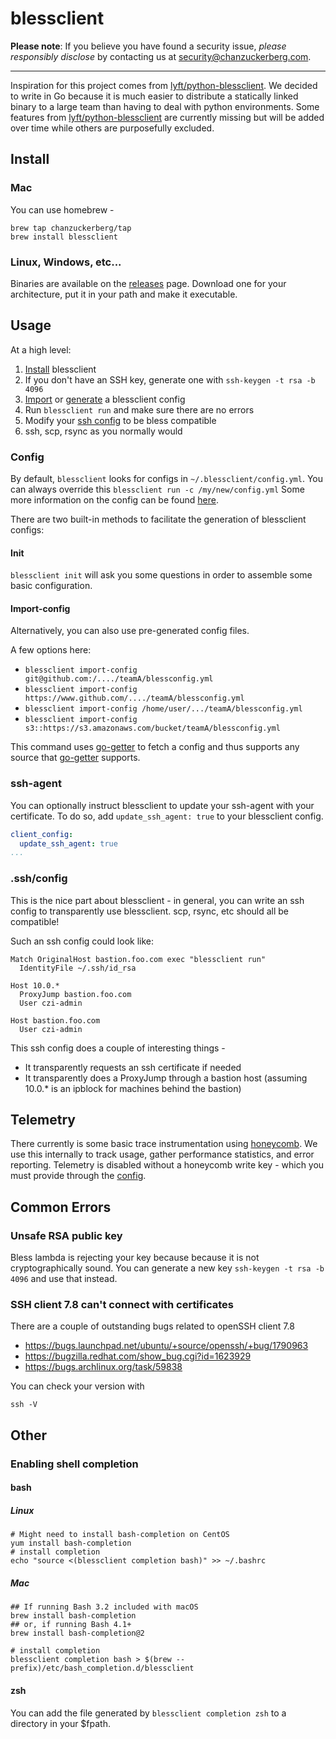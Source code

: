 # blessclient

**Please note**: If you believe you have found a security issue, _please responsibly disclose_ by contacting us at [security@chanzuckerberg.com](mailto:security@chanzuckerberg.com).

----

Inspiration for this project comes from [lyft/python-blessclient](https://github.com/lyft/python-blessclient).
We decided to write in Go because it is much easier to distribute a statically linked binary to a large team than having to deal with python environments. Some features from [lyft/python-blessclient](https://github.com/lyft/python-blessclient) are currently missing but will be added over time while others are purposefully excluded.

## Install

### Mac

You can use homebrew -

```
brew tap chanzuckerberg/tap
brew install blessclient
```

### Linux, Windows, etc...
Binaries are available on the [releases](https://github.com/chanzuckerberg/blessclient/releases) page. Download one for your architecture, put it in your path and make it executable.

## Usage

At a high level:
1. [Install](#install) blessclient
1. If you don't have an SSH key, generate one with `ssh-keygen -t rsa -b 4096`
1. [Import](#import-config) or [generate](#init) a blessclient config
1. Run `blessclient run` and make sure there are no errors
1. Modify your [ssh config](#sshconfig) to be bless compatible
1. ssh, scp, rsync as you normally would

### Config

By default, `blessclient` looks for configs in `~/.blessclient/config.yml`. You can always override this `blessclient run -c /my/new/config.yml`
Some more information on the config can be found [here](pkg/config/config.go).

There are two built-in methods to facilitate the generation of blessclient configs:

#### Init

`blessclient init` will ask you some questions in order to assemble some basic configuration.

#### Import-config
Alternatively, you can also use pre-generated config files.

A few options here:
- `blessclient import-config git@github.com:/..../teamA/blessconfig.yml`
- `blessclient import-config https://www.github.com/..../teamA/blessconfig.yml`
- `blessclient import-config /home/user/.../teamA/blessconfig.yml`
- `blessclient import-config s3::https://s3.amazonaws.com/bucket/teamA/blessconfig.yml`

This command uses [go-getter](https://github.com/hashicorp/go-getter) to fetch a config and thus supports any source that [go-getter](https://github.com/hashicorp/go-getter#supported-protocols-and-detectors) supports.

### ssh-agent

You can optionally instruct blessclient to update your ssh-agent with your certificate. To do so, add `update_ssh_agent: true` to your blessclient config.

```yml
client_config:
  update_ssh_agent: true
...
```
### .ssh/config

This is the nice part about blessclient - in general, you can write an ssh config to transparently use blessclient. scp, rsync, etc should all be compatible!

Such an ssh config could look like:

```
Match OriginalHost bastion.foo.com exec "blessclient run"
  IdentityFile ~/.ssh/id_rsa

Host 10.0.*
  ProxyJump bastion.foo.com
  User czi-admin

Host bastion.foo.com
  User czi-admin
```

This ssh config does a couple of interesting things -

- It transparently requests an ssh certificate if needed
- It transparently does a ProxyJump through a bastion host (assuming 10.0.* is an ipblock for machines behind the bastion)

## Telemetry
There currently is some basic trace instrumentation using [honeycomb](https://www.honeycomb.io/). We use this internally to track usage, gather performance statistics, and error reporting. Telemetry is disabled without a honeycomb write key - which you must provide through the [config](pkg/config/config.go).

## Common Errors

### Unsafe RSA public key
Bless lambda is rejecting your key because because it is not cryptographically sound. You can generate a new key `ssh-keygen -t rsa -b 4096` and use that instead.

### SSH client 7.8 can't connect with certificates
There are a couple of outstanding bugs related to openSSH client 7.8
- https://bugs.launchpad.net/ubuntu/+source/openssh/+bug/1790963
- https://bugzilla.redhat.com/show_bug.cgi?id=1623929
- https://bugs.archlinux.org/task/59838

You can check your version with
```
ssh -V
```

## Other
### Enabling shell completion
#### bash
##### Linux
```
# Might need to install bash-completion on CentOS
yum install bash-completion
# install completion
echo "source <(blessclient completion bash)" >> ~/.bashrc
```

##### Mac
```
## If running Bash 3.2 included with macOS
brew install bash-completion
## or, if running Bash 4.1+
brew install bash-completion@2

# install completion
blessclient completion bash > $(brew --prefix)/etc/bash_completion.d/blessclient
```

#### zsh
You can add the file generated by `blessclient completion zsh` to a directory in your $fpath.
